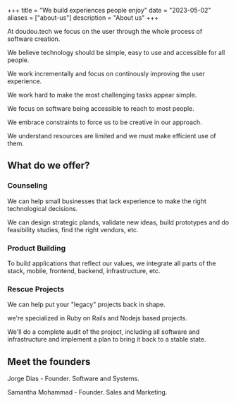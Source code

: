 +++
title = "We build experiences people enjoy"
date = "2023-05-02"
aliases = ["about-us"]
description = "About us"
+++

At doudou.tech we focus on the user through the whole process of software
creation.

We believe technology should be simple, easy to use and accessible for all
people.

We work incrementally and focus on continously improving the user experience.

We work hard to make the most challenging tasks appear simple.

We focus on software being accessible to reach to most people.

We embrace constraints to force us to be creative in our approach.

We understand resources are limited and we must make efficient use of them.

## What do we offer?

### Counseling

We can help small businesses that lack experience to make the right
technological decisions.

We can design strategic plands, validate new ideas, build prototypes and do
feasibility studies, find the right vendors, etc.

### Product Building

To build applications that reflect our values, we integrate all parts of the
stack, mobile, frontend, backend, infrastructure, etc.

### Rescue Projects

We can help put your "legacy" projects back in shape.

we're specialized in Ruby on Rails and Nodejs based projects.

We'll do a complete audit of the project, including all software and
infrastructure and implement a plan to bring it back to a stable state.

## Meet the founders

Jorge Dias - Founder. Software and Systems.

Samantha Mohammad - Founder. Sales and Marketing.
